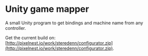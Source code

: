 # Unity game mapper

A small Unity program to get bindings and machine name from any controller.

Get the current build on: [http://pixelnest.io/work/steredenn/configurator.zip](http://pixelnest.io/work/steredenn/configurator.zip).
